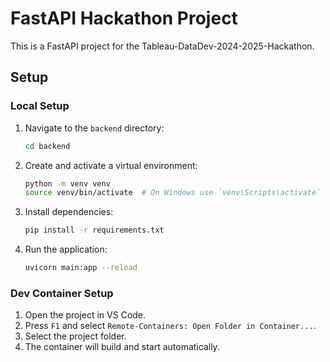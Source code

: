 # FastAPI Hackathon Project

This is a FastAPI project for the Tableau-DataDev-2024-2025-Hackathon.

## Setup

### Local Setup

1. Navigate to the `backend` directory:
   ```bash
   cd backend
   ```

2. Create and activate a virtual environment:
   ```bash
   python -m venv venv
   source venv/bin/activate  # On Windows use `venv\Scripts\activate`
   ```

3. Install dependencies:
   ```bash
   pip install -r requirements.txt
   ```

4. Run the application:
   ```bash
   uvicorn main:app --reload
   ```

### Dev Container Setup

1. Open the project in VS Code.
2. Press `F1` and select `Remote-Containers: Open Folder in Container...`.
3. Select the project folder.
4. The container will build and start automatically.